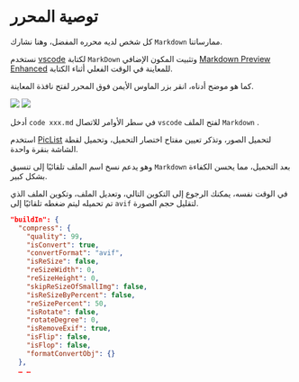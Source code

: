 # توصية المحرر

كل شخص لديه محرره المفضل، وهنا نشارك `Markdown` ممارساتنا.

نستخدم [vscode](https://code.visualstudio.com/) لكتابة `MarkDown` وتثبيت المكون الإضافي [Markdown Preview Enhanced](https://marketplace.visualstudio.com/items?itemName=shd101wyy.markdown-preview-enhanced) للمعاينة في الوقت الفعلي أثناء الكتابة.

كما هو موضح أدناه، انقر بزر الماوس الأيمن فوق المحرر لفتح نافذة المعاينة.

![](https://p.3ti.site/1720775216.avif)
![](https://p.3ti.site/1720775043.avif)

أدخل `code xxx.md` في سطر الأوامر للاتصال `vscode` لفتح الملف `Markdown` .

استخدم [PicList](https://github.com/Kuingsmile/PicList) لتحميل الصور، وتذكر تعيين مفتاح اختصار التحميل، وتحميل لقطة الشاشة بنقرة واحدة.

وهو يدعم نسخ اسم الملف تلقائيًا إلى تنسيق `Markdown` بعد التحميل، مما يحسن الكفاءة بشكل كبير.

في الوقت نفسه، يمكنك الرجوع إلى التكوين التالي، وتعديل الملف، وتكوين الملف الذي تم تحميله ليتم ضغطه تلقائيًا إلى `avif` لتقليل حجم الصورة.

```json
"buildIn": {
  "compress": {
    "quality": 99,
    "isConvert": true,
    "convertFormat": "avif",
    "isReSize": false,
    "reSizeWidth": 0,
    "reSizeHeight": 0,
    "skipReSizeOfSmallImg": false,
    "isReSizeByPercent": false,
    "reSizePercent": 50,
    "isRotate": false,
    "rotateDegree": 0,
    "isRemoveExif": true,
    "isFlip": false,
    "isFlop": false,
    "formatConvertObj": {}
  },
  … …
```